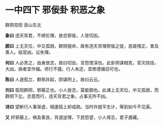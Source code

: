 # 一中四下 邪佞卦 积恶之象

群阴克阳 艮山东北

**象曰** 违天背君，不顺伦理，放恣邪佞，人皆切齿。

**颜曰** 上无天位，中又孤弱，群阴擅命，故有违天背理邪佞之徒，恶直残正，害及善人。临官凶。讼失理。

**何曰** 人必责之，由身放恣，故曰切齿，言怨恨深也。此卦阴谋相克，官灾挠括，大凶。病者宜作福。师行不捷。行人未还，宜修德循旧可也。

**陈曰** 人道孤立，群邪并起，阴谋罔上，故曰云云。

**刘曰** 孤阳群阴，邪蔽正也。小人放恣，莫能御也。此课上无天位，中又孤弱，而群阴下比，恣意而行，违天背君之象。占事无所不凶。

**诗曰** 望断行人事渐虚，相逢陌上却成疏。当时许就平生计，等到如今不见渠。

**又** 奸邪蔽上，祸及善良，背道逆理，下民怨望，小人得志，君子遁藏。
